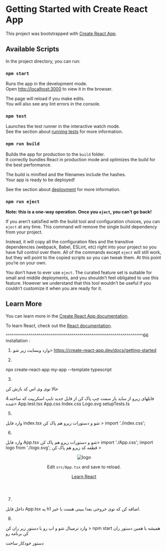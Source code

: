 # Getting Started with Create React App

This project was bootstrapped with [Create React App](https://github.com/facebook/create-react-app).

## Available Scripts

In the project directory, you can run:

### `npm start`

Runs the app in the development mode.\
Open [http://localhost:3000](http://localhost:3000) to view it in the browser.

The page will reload if you make edits.\
You will also see any lint errors in the console.

### `npm test`

Launches the test runner in the interactive watch mode.\
See the section about [running tests](https://facebook.github.io/create-react-app/docs/running-tests) for more information.

### `npm run build`

Builds the app for production to the `build` folder.\
It correctly bundles React in production mode and optimizes the build for the best performance.

The build is minified and the filenames include the hashes.\
Your app is ready to be deployed!

See the section about [deployment](https://facebook.github.io/create-react-app/docs/deployment) for more information.

### `npm run eject`

**Note: this is a one-way operation. Once you `eject`, you can’t go back!**

If you aren’t satisfied with the build tool and configuration choices, you can `eject` at any time. This command will remove the single build dependency from your project.

Instead, it will copy all the configuration files and the transitive dependencies (webpack, Babel, ESLint, etc) right into your project so you have full control over them. All of the commands except `eject` will still work, but they will point to the copied scripts so you can tweak them. At this point you’re on your own.

You don’t have to ever use `eject`. The curated feature set is suitable for small and middle deployments, and you shouldn’t feel obligated to use this feature. However we understand that this tool wouldn’t be useful if you couldn’t customize it when you are ready for it.

## Learn More

You can learn more in the [Create React App documentation](https://facebook.github.io/create-react-app/docs/getting-started).

To learn React, check out the [React documentation](https://reactjs.org/).


^^^^^^^^^^^^^^^^^^^^^^^^^^^^^^^^^^^^^^^^^^^^^^^^^^^^^^^^^^^^^^^^^^^66
installation :

1.	وارد وبسایت زیر شو>
https://create-react-app.dev/docs/getting-started

2.
npx create-react-app my-app --template typescript

3.
حالا توی وی اس کد بازش کن


4.فایلهای زیرو از ساید بار سمت چپ  پاک کن از فایل جدید تایپ اسکریپت که ساخته شده>
App.test.tsx
App.css
Index.css
Logo.svg
setupTests.ts

5.
وارد فایل index.tsx  شو و دستورات زیرو هم پاک کن >
import './index.css';

6.
وارد فایل App.tsx  شو و دستورات زیرو هم پاک کن>
import './App.css';
import logo from './logo.svg';
قطعه کد زیرو هم پاک کن >

 <header className="App-header">
        <img src={logo} className="App-logo" alt="logo" />
        <p>
          Edit <code>src/App.tsx</code> and save to reload.
        </p>
        <a
          className="App-link"
          href="https://reactjs.org"
          target="_blank"
          rel="noopener noreferrer"
        >
          Learn React
        </a>
      </header>



7.
داخل فایل App.tsx یه h1  اضافه کن که توی خروجی بعدا ببینی هست یا خیر.

8.
وارد ترمینال شو و اپ رو با دستور زیر ران کن >
npm start
همیشه با همین دستور ران کن برنامه رو




دستور خودکار ساخت

